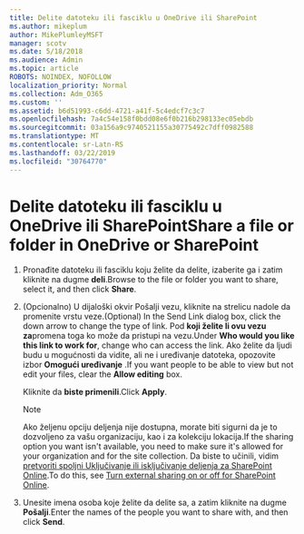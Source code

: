 ```yaml
---
title: Delite datoteku ili fasciklu u OneDrive ili SharePoint
ms.author: mikeplum
author: MikePlumleyMSFT
manager: scotv
ms.date: 5/18/2018
ms.audience: Admin
ms.topic: article
ROBOTS: NOINDEX, NOFOLLOW
localization_priority: Normal
ms.collection: Adm_O365
ms.custom: ''
ms.assetid: b6d51993-c6dd-4721-a41f-5c4edcf7c3c7
ms.openlocfilehash: 7a4c54e158f0bdd08e6f0b216b298133ec05ebdb
ms.sourcegitcommit: 03a156a9c9740521155a30775492c7dff0982588
ms.translationtype: MT
ms.contentlocale: sr-Latn-RS
ms.lasthandoff: 03/22/2019
ms.locfileid: "30764770"
---
```

# <a name="share-a-file-or-folder-in-onedrive-or-sharepoint"></a><span data-ttu-id="ba5f1-102">Delite datoteku ili fasciklu u OneDrive ili SharePoint</span><span class="sxs-lookup"><span data-stu-id="ba5f1-102">Share a file or folder in OneDrive or SharePoint</span></span>

1. <span data-ttu-id="ba5f1-103">Pronađite datoteku ili fasciklu koju želite da delite, izaberite ga i zatim kliknite na dugme **deli**.</span><span class="sxs-lookup"><span data-stu-id="ba5f1-103">Browse to the file or folder you want to share, select it, and then click **Share**.</span></span>
    
2. <span data-ttu-id="ba5f1-104">(Opcionalno) U dijaloški okvir Pošalji vezu, kliknite na strelicu nadole da promenite vrstu veze.</span><span class="sxs-lookup"><span data-stu-id="ba5f1-104">(Optional) In the Send Link dialog box, click the down arrow to change the type of link.</span></span> <span data-ttu-id="ba5f1-105">Pod **koji želite li ovu vezu za**promena toga ko može da pristupi na vezu.</span><span class="sxs-lookup"><span data-stu-id="ba5f1-105">Under **Who would you like this link to work for**, change who can access the link.</span></span> <span data-ttu-id="ba5f1-106">Ako želite da ljudi budu u mogućnosti da vidite, ali ne i uređivanje datoteka, opozovite izbor **Omogući uređivanje** .</span><span class="sxs-lookup"><span data-stu-id="ba5f1-106">If you want people to be able to view but not edit your files, clear the **Allow editing** box.</span></span> 
    
    <span data-ttu-id="ba5f1-107">Kliknite da **biste primenili**.</span><span class="sxs-lookup"><span data-stu-id="ba5f1-107">Click **Apply**.</span></span>
    
    > [!NOTE]
    > <span data-ttu-id="ba5f1-108">Ako željenu opciju deljenja nije dostupna, morate biti sigurni da je to dozvoljeno za vašu organizaciju, kao i za kolekciju lokacija.</span><span class="sxs-lookup"><span data-stu-id="ba5f1-108">If the sharing option you want isn't available, you need to make sure it's allowed for your organization and for the site collection.</span></span> <span data-ttu-id="ba5f1-109">Da biste to učinili, vidim [pretvoriti spoljni Uključivanje ili isključivanje deljenja za SharePoint Online](https://go.microsoft.com/fwlink/?linkid=866426).</span><span class="sxs-lookup"><span data-stu-id="ba5f1-109">To do this, see [Turn external sharing on or off for SharePoint Online](https://go.microsoft.com/fwlink/?linkid=866426).</span></span> 
  
3. <span data-ttu-id="ba5f1-110">Unesite imena osoba koje želite da delite sa, a zatim kliknite na dugme **Pošalji**.</span><span class="sxs-lookup"><span data-stu-id="ba5f1-110">Enter the names of the people you want to share with, and then click **Send**.</span></span>
    

